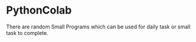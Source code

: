 # PythonColab
There are random Small Programs which can be used for daily task or small task to complete.
